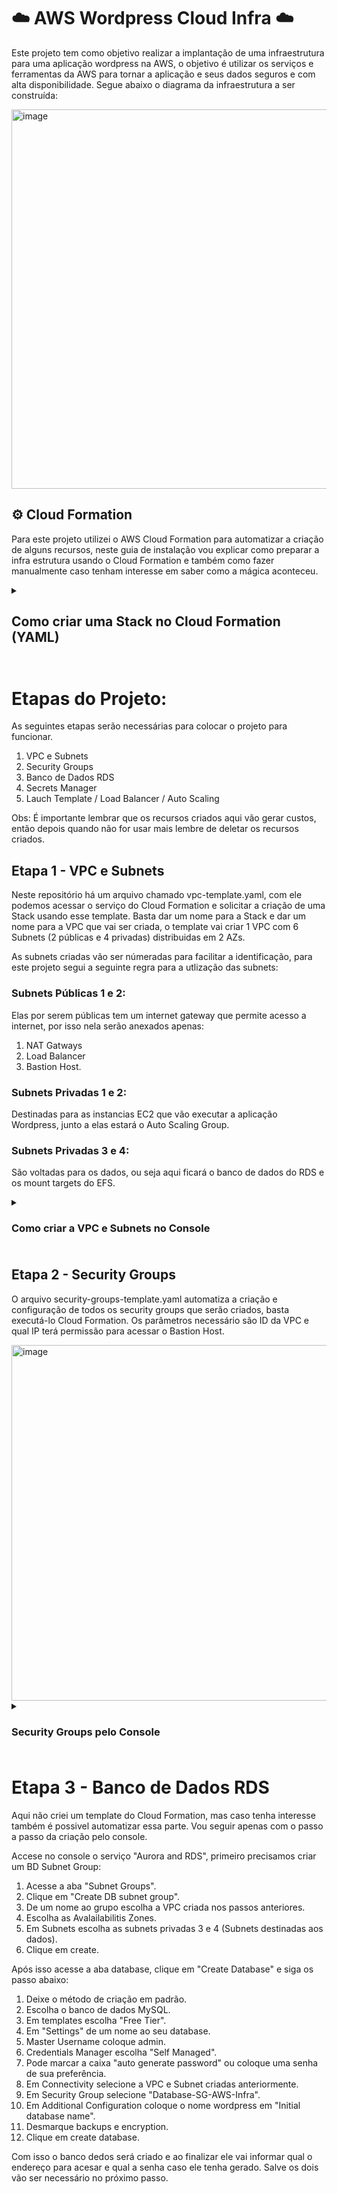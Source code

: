 # ☁️ AWS Wordpress Cloud Infra ☁️

Este projeto tem como objetivo realizar a implantação de uma infraestrutura para uma aplicação wordpress na AWS, o objetivo é utilizar os serviços e ferramentas da AWS para tornar a aplicação e seus dados seguros e com alta disponibilidade. Segue abaixo o diagrama da infraestrutura a ser construída:

<img width="1381" height="607" alt="image" src="https://github.com/user-attachments/assets/74b1015d-c4a6-432a-bbb2-5e28a8694bb8" />

## ⚙️ Cloud Formation
Para este projeto utilizei o AWS Cloud Formation para automatizar a criação de alguns recursos, neste guia de instalação vou explicar como preparar a infra estrutura usando o Cloud Formation e também como fazer manualmente caso tenham interesse em saber como a mágica aconteceu.

<details>
    <summary><h2>Como criar uma Stack no Cloud Formation (YAML)<h2/></summary>
    
No console da AWS procure pelo serviço Cloud Formation, ao clicar nele será recepcionado com uma tela semelhante a imagem a abaixo, onde poderá clickar em "Create Stack":

<img width="1302" height="289" alt="image" src="https://github.com/user-attachments/assets/67080af4-e625-4e2c-aefe-92cf424b070d" />

Na tela seguinte selecione a opção "Choose an existing template", depois "Upload a template file", então click em "Choose File" e selecione o template que deseja executar.

<img width="1400" height="690" alt="image" src="https://github.com/user-attachments/assets/5bac44ee-e870-4ff1-9574-323e844ed3a4" />

Avance para a próxima tela, dê um nome para a Stack e preencha os parametros solicitados caso haja.

Feito isso o resto é opcional, recomendo dar uma lida nas opções, mas pode deixar no padrão se quiser.

<img width="1387" height="475" alt="image" src="https://github.com/user-attachments/assets/f1f467ec-02d8-4adc-8c54-920d3e5596ff" />
</details>

# Etapas do Projeto:
As seguintes etapas serão necessárias para colocar o projeto para funcionar.

1. VPC e Subnets
2. Security Groups
3. Banco de Dados RDS
4. Secrets Manager
5. Lauch Template / Load Balancer / Auto Scaling 

Obs: É importante lembrar que os recursos criados aqui vão gerar custos, então depois quando não for usar mais lembre de deletar os recursos criados.

## Etapa 1 - VPC e Subnets
Neste repositório há um arquivo chamado vpc-template.yaml, com ele podemos acessar o serviço do Cloud Formation e solicitar a criação de uma Stack usando esse template.
Basta dar um nome para a Stack e dar um nome para a VPC que vai ser criada, o template vai criar 1 VPC com 6 Subnets (2 públicas e 4 privadas) distribuidas em 2 AZs.

As subnets criadas vão ser númeradas para facilitar a identificação, para este projeto segui a seguinte regra para a utlização das subnets:

### Subnets Públicas 1 e 2:
Elas por serem públicas tem um internet gateway que permite acesso a internet, por isso nela serão anexados apenas:

1. NAT Gatways
2. Load Balancer
3. Bastion Host.

### Subnets Privadas 1 e 2:
Destinadas para as instancias EC2 que vão executar a aplicação Wordpress, junto a elas estará o Auto Scaling Group.

### Subnets Privadas 3 e 4: 
São voltadas para os dados, ou seja aqui ficará o banco de dados do RDS e os mount targets do EFS.


<details>
    <summary><h3>Como criar a VPC e Subnets no Console<h3></summary>

A AWS oferece um forma de automatizar isso, basta acessar a página do serviço VPC, acessar a aba VPCs ou Your VPCs e então clicar em criar VPC.

<img width="791" height="161" alt="image" src="https://github.com/user-attachments/assets/02d2bc60-6e2b-472c-9744-96b156503b33" />

Então siga os passos abaixo:

1. Selecine VPC and more
2. Coloque um nome para a VPC por exemplo AWS-Infra
3. No item "Number of private subnets" selecione 4
4. Em "NAT gateways ($)" selecione 1 per AZ
5. Em VPC endpoints selecione None
6. Clique em "Create VPC"

Com isso será criado a VPC com 2 subnets públicas cada uma com 1 NAT Gateway, 2 subnets privadas que serão usadas pelas instancias ec2 criadas pelo Auto Scaling e mais 2 subnets privadas destinadas para o banco de dados RDS e para montar o sistema de arquivos EFS.

</details>

## Etapa 2 - Security Groups
O arquivo security-groups-template.yaml automatiza a criação e configuração de todos os security groups que serão criados, basta executá-lo Cloud Formation.
Os parâmetros necessário são ID da VPC e qual IP terá permissão para acessar o Bastion Host.

<img width="1396" height="569" alt="image" src="https://github.com/user-attachments/assets/d855a761-ee7d-4363-b88e-7e65217c6afd" />

<details>
<summary><h3>Security Groups pelo Console<h3/></summary>
    
Os grupos de segurança são um dos pricinpais componentes para o funcionamento da infrastutura, sem eles basicamente não haveria comunicação entre os diferentes serviços, o ideal é isolar os pricipais recursos em security groups diferentes e só liberar acesso aos grupos necessários e apenas aos recursos necessários.

1. Bastion-SG-AWS-Infra
2. LoadBalancer-SG-AWS-Infra
3. Instance-SG-AWS-Infra
4. Database-SG-AWS-Infra
5. EFS-SG-AWS-Infra

### 1 - Bastion Security Group
O Bastion será o meio disponibilizado para acessar as instancias privadas via SSH, basicamente será uma instancia EC2 que servirá como ponte. Para isso precisamos criar um regra de entrada que permita acesso na porta 22 de preferencia litando apenas ao seu IP, dessa forma só você poderá acessar o Bastion, a regra de entrada ficará como na imagem abaixo:

<img width="896" height="348" alt="image" src="https://github.com/user-attachments/assets/271da61c-d069-4bbb-bdea-acf5a9f926c5" />

### 2 - Load Balancer Security Group
Esse security group será resposável por permitir acesso HTTP ao Load Balancer de qualquer endereço IPv4. A regra ficará como demonstrado na imagem abaixo:

<img width="896" height="348" alt="image" src="https://github.com/user-attachments/assets/ec247420-07e1-4f3f-8172-905244bd5637" />

### 3 - Instance Security Group
Security Group para as instancias EC2 que conterão a aplicação Wordpress, nela serão criada duas regras de entrada uma para SSH permitindo acesso para o grupo do Bastion e uma HTTP permitndo acesso do Load Balancer. Ficando da seguinte forma:

<img width="896" height="576" alt="image" src="https://github.com/user-attachments/assets/eaaa08f3-faa9-401b-938f-acbb6cbe5b59" />

## 4 - Banco de Dados RDS
Esse security group libera acesso ao mysql para as instancias EC2 do worpress:

<img width="903" height="307" alt="image" src="https://github.com/user-attachments/assets/dbc07304-af3c-4941-8569-65692e0c8005" />

## 5 - Sistema de arquivos EFS
Security Group para liberar acesso das instancias EC2 usarem o sistema de arquivos do EFS.

<img width="903" height="307" alt="image" src="https://github.com/user-attachments/assets/953d2096-cfff-4c45-a517-a46e544d08e0" />

</details>

# Etapa 3 - Banco de Dados RDS
Aqui não criei um template do Cloud Formation, mas caso tenha interesse também é possivel automatizar essa parte.
Vou seguir apenas com o passo a passo da criação pelo console.

Accese no console o serviço "Aurora and RDS", primeiro precisamos criar um BD Subnet Group:

1. Acesse a aba "Subnet Groups".
2. Clique em "Create DB subnet group".
3. De um nome ao grupo escolha a VPC criada nos passos anteriores.
4. Escolha as Avalailabilitis Zones.
5. Em Subnets escolha as subnets privadas 3 e 4 (Subnets destinadas aos dados).
6. Clique em create.

Após isso acesse a aba database, clique em "Create Database" e siga os passo abaixo:

1. Deixe o método de criação em padrão.
2. Escolha o banco de dados MySQL.
3. Em templates escolha "Free Tier".
4. Em "Settings" de um nome ao seu database.
5. Master Username coloque admin.
6. Credentials Manager escolha "Self Managed".
7. Pode marcar a caixa "auto generate password" ou coloque uma senha de sua preferência.
8. Em Connectivity selecione a VPC e Subnet criadas anteriormente.
9. Em Security Group selecione "Database-SG-AWS-Infra".
10. Em Additional Configuration coloque o nome wordpress em "Initial database name".
11. Desmarque backups e encryption.
12. Clique em create database.

Com isso o banco dedos será criado e ao finalizar ele vai informar qual o endereço para acesar e qual a senha caso ele tenha gerado. 
Salve os dois vão ser necessário no próximo passo.
